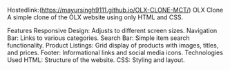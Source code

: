 Hostedlink:(https://mayursingh9111.github.io/OLX-CLONE-MCT/) OLX Clone A simple clone of the OLX website using only HTML and CSS.

Features Responsive Design: Adjusts to different screen sizes. Navigation Bar: Links to various categories. Search Bar: Simple item search functionality. Product Listings: Grid display of products with images, titles, and prices. Footer: Informational links and social media icons. Technologies Used HTML: Structure of the website. CSS: Styling and layout.
